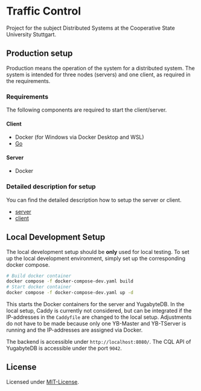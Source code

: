 # Traffic Control

Project for the subject Distributed Systems at the Cooperative State University Stuttgart.

## Production setup

Production means the operation of the system for a distributed system. The system is intended for three nodes (servers) and one client, as required in the requirements.

### Requirements

The following components are required to start the client/server.

#### Client

-   Docker (for Windows via Docker Desktop and WSL)
-   [Go](https://go.dev/dl/)

#### Server

-   Docker

### Detailed description for setup

You can find the detailed description how to setup the server or client.

-   [server](https://github.com/Patr1ick/dhbw-traffic-control/blob/main/server/README.md)
-   [client](https://github.com/Patr1ick/dhbw-traffic-control/blob/main/client/README.md)

## Local Development Setup

The local development setup should be **only** used for local testing.
To set up the local development environment, simply set up the corresponding docker compose.

```bash
# Build docker container
docker compose -f docker-compose-dev.yaml build
# Start docker container
docker compose -f docker-compose-dev.yaml up -d
```

This starts the Docker containers for the server and YugabyteDB. In the local setup, Caddy is currently not considered, but can be integrated if the IP-addresses in the `Caddyfile` are changed to the local setup. Adjustments do not have to be made because only one YB-Master and YB-TServer is running and the IP-addresses are assigned via Docker.

The backend is accessible under `http://localhost:8080/`.
The CQL API of YugabyteDB is accessible under the port `9042`.

## License

Licensed under [MIT-License](https://github.com/Patr1ick/dhbw-traffic-control/blob/main/LICENSE).
